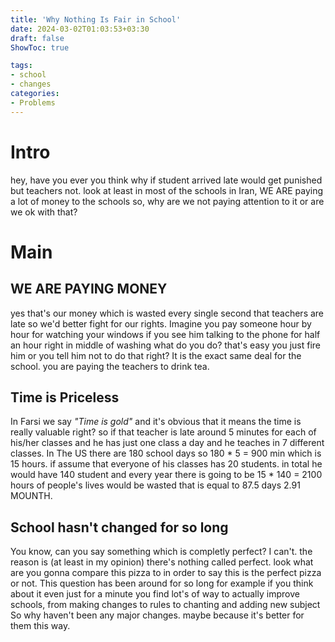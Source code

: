 ```yaml
---
title: 'Why Nothing Is Fair in School'
date: 2024-03-02T01:03:53+03:30
draft: false
ShowToc: true

tags: 
- school
- changes
categories:
- Problems
---
```

# Intro
hey, have you ever you think why if student arrived late would get punished but teachers not.
look at least in most of the schools in Iran, WE ARE paying a lot of money to the schools so, why are we not paying attention to it or are we ok with that?

# Main
## WE ARE PAYING MONEY
yes that's our money which is wasted every single second that teachers are late so we'd better fight for our rights.
Imagine you pay someone hour by hour for watching your windows if you see him talking to the phone for half an hour right in middle of washing what do you do? 
that's easy you just fire him or you tell him not to do that right?
It is the exact same deal for the school. you are paying the teachers to drink tea.

## Time is Priceless
In Farsi we say *"Time is gold"* and it's obvious that it means the time is really valuable right? so if that teacher is late around 5 minutes for each of his/her classes and he has just one class a day and he teaches in 7 different classes. In The US there are 180 school days so 180 * 5 = 900 min which is 15 hours. if assume that everyone of his classes has 20 students. in total he would have 140 student and every year there is going to be 15 * 140 = 2100 hours of people's lives would be wasted that is equal to 87.5 days  2.91 MOUNTH.

## School hasn't changed for so long
You know, can you say something which is completly perfect? I can't. the reason is (at least in my opinion) there's nothing called perfect. look what are you gonna compare this pizza to in order to say this is the perfect pizza or not. This question has been around for so long
for example if you think about it even just for a minute you find lot's of way to actually improve schools, from making changes to rules to chanting and adding new subject
So why haven't been any major changes. maybe because it's better for them this way.